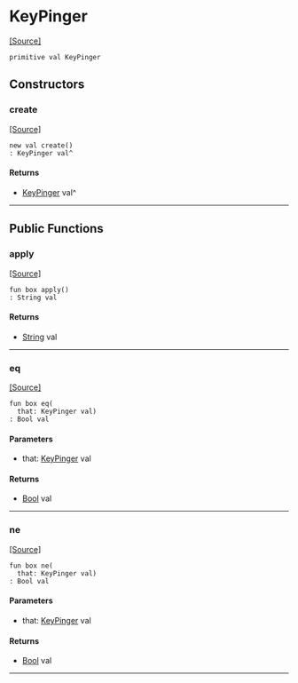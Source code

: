 # KeyPinger
<span class="source-link">[[Source]](src/mqtt-primitives/regStrings.md#L-0-8)</span>
```pony
primitive val KeyPinger
```

## Constructors

### create
<span class="source-link">[[Source]](src/mqtt-primitives/regStrings.md#L-0-8)</span>


```pony
new val create()
: KeyPinger val^
```

#### Returns

* [KeyPinger](mqtt-primitives-KeyPinger.md) val^

---

## Public Functions

### apply
<span class="source-link">[[Source]](src/mqtt-primitives/regStrings.md#L-0-8)</span>


```pony
fun box apply()
: String val
```

#### Returns

* [String](builtin-String.md) val

---

### eq
<span class="source-link">[[Source]](src/mqtt-primitives/regStrings.md#L-0-8)</span>


```pony
fun box eq(
  that: KeyPinger val)
: Bool val
```
#### Parameters

*   that: [KeyPinger](mqtt-primitives-KeyPinger.md) val

#### Returns

* [Bool](builtin-Bool.md) val

---

### ne
<span class="source-link">[[Source]](src/mqtt-primitives/regStrings.md#L-0-8)</span>


```pony
fun box ne(
  that: KeyPinger val)
: Bool val
```
#### Parameters

*   that: [KeyPinger](mqtt-primitives-KeyPinger.md) val

#### Returns

* [Bool](builtin-Bool.md) val

---

